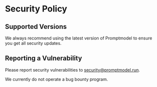 # Security Policy

## Supported Versions

We always recommend using the latest version of Promptmodel to ensure you get all security updates.

## Reporting a Vulnerability

Please report security vulnerabilities to security@promptmodel.run.

We currently do not operate a bug bounty program.
